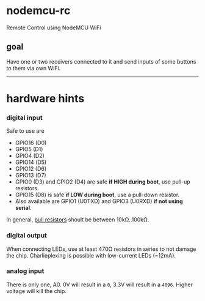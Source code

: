 # nodemcu-rc
Remote Control using NodeMCU WiFi

## goal
Have one or two receivers connected to it and send inputs of some buttons to them via own WiFi.

---
# hardware hints

### digital input

Safe to use are
- GPIO16 (D0)
- GPIO5 (D1)
- GPIO4 (D2)
- GPIO14 (D5)
- GPIO12 (D6)
- GPIO13 (D7)
- GPIO0 (D3) and GPIO2 (D4) are safe **if HIGH during boot**, use pull-up resistors.
- GPIO15 (D8) is safe **if LOW during boot**, use a pull-down resistor.
- Also available are GPIO1 (U0TXD) and GPIO3 (U0RXD) **if not using serial**.

In general, [pull resistors](https://en.wikipedia.org/wiki/Pull-up_resistor) shoult be between 10kΩ..100kΩ.

### digital output

When connecting LEDs, use at least 470Ω resistors in series to not damage the chip.
Charlieplexing is possible with low-current LEDs (~12mA).

### analog input

There is only one, A0.
0V will result in a `0`, 3.3V will result in a `4096`. Higher voltage will kill the chip.

